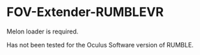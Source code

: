 # FOV-Extender-RUMBLEVR
 
Melon loader is required.

Has not been tested for the Oculus Software version of RUMBLE.
